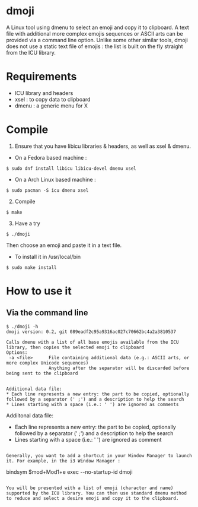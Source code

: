 # dmoji
A Linux tool using dmenu to select an emoji and copy it to clipboard. A text file with additional more complex emojis sequences or ASCII arts can be provided via a command line option.
Unlike some other similar tools, dmoji does not use a static text file of emojis : the list is built on the fly straight from the ICU library.

# Requirements

* ICU library and headers
* xsel : to copy data to clipboard
* dmenu : a generic menu for X


# Compile

1) Ensure that you have libicu libraries & headers, as well as xsel & dmenu.

* On a Fedora based machine :

```
$ sudo dnf install libicu libicu-devel dmenu xsel
```

* On a Arch Linux based machine :

```
$ sudo pacman -S icu dmenu xsel
```

2) Compile

```
$ make
```

3) Have a try

```
$ ./dmoji
```

Then choose an emoji and paste it in a text file.

* To install it in /usr/local/bin

```
$ sudo make install
```

# How to use it

## Via the command line

```
$ ./dmoji -h
dmoji version: 0.2, git 089eadf2c95a9316ac027c70662bc4a2a3810537

Calls dmenu with a list of all base emojis available from the ICU library, then copies the selected emoji to clipboard
Options:
 -a <file>      File containing additional data (e.g.: ASCII arts, or more complex Unicode sequences)
                Anything after the separator will be discarded before being sent to the clipboard


Additional data file:
* Each line represents a new entry: the part to be copied, optionally followed by a separator (' ;') and a description to help the search
* Lines starting with a space (i.e.: ' ') are ignored as comments
```


Addiitonal data file:
* Each line represents a new entry: the part to be copied, optionally followed by a separator (' ;') and a description to help the search
* Lines starting with a space (i.e.: ' ') are ignored as comment
```

Generally, you want to add a shortcut in your Window Manager to launch it. For example, in the i3 Window Manager :

```
bindsym $mod+Mod1+e exec --no-startup-id dmoji
```

You will be presented with a list of emoji (character and name) supported by the ICU library. You can then use standard dmenu method to reduce and select a desire emoji and copy it to the clipboard.

